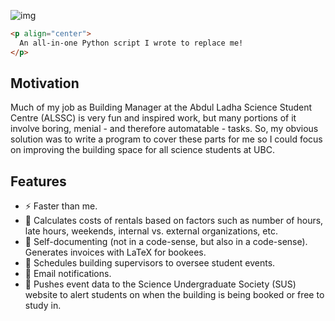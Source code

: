 ![img](https://i.imgur.com/g5L7QWQ.png)

```html
<p align="center">
  An all-in-one Python script I wrote to replace me!
</p>
```

## Motivation

Much of my job as Building Manager at the Abdul Ladha Science Student Centre (ALSSC) is very fun and inspired work, but many portions of it involve boring, menial - and therefore automatable - tasks. So, my obvious solution was to write a program to cover these parts for me so I could focus on improving the building space for all science students at UBC.



## Features

- ⚡ Faster than me.
- 🔣 Calculates costs of rentals based on factors such as number of hours, late hours, weekends, internal vs. external organizations, etc.
- 📝 Self-documenting (not in a code-sense, but also in a code-sense). Generates invoices with LaTeX for bookees.
-  📜 Schedules building supervisors to oversee student events.
- 📧 Email notifications.
- 📆 Pushes event data to the Science Undergraduate Society (SUS) website to alert students on when the building is being booked or free to study in.
